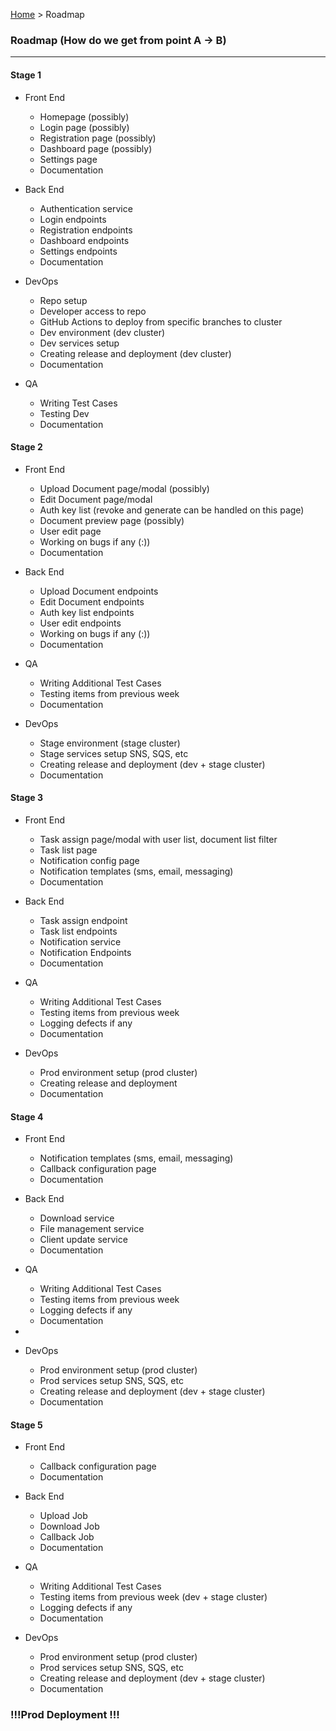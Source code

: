 [Home](readme.md) > Roadmap

### Roadmap (How do we get from point A -> B)

----

#### Stage 1
- Front End
  - Homepage (possibly)
  - Login page (possibly)
  - Registration page (possibly)
  - Dashboard page (possibly)
  - Settings page
  - Documentation


- Back End
  - Authentication service
  - Login endpoints
  - Registration endpoints
  - Dashboard endpoints
  - Settings endpoints
  - Documentation

- DevOps
  - Repo setup
  - Developer access to repo
  - GitHub Actions to deploy from specific branches to cluster 
  - Dev environment (dev cluster)
  - Dev services setup
  - Creating release and deployment (dev cluster)
  - Documentation

- QA
  - Writing Test Cases
  - Testing Dev
  - Documentation

#### Stage 2

- Front End
  - Upload Document page/modal (possibly)
  - Edit Document page/modal
  - Auth key list (revoke and generate can be handled on this page)
  - Document preview page (possibly)
  - User edit page
  - Working on bugs if any (:))
  - Documentation

- Back End
  - Upload Document endpoints
  - Edit Document endpoints
  - Auth key list endpoints
  - User edit endpoints
  - Working on bugs if any (:))
  - Documentation

- QA
  - Writing Additional Test Cases
  - Testing items from previous week
  - Documentation

- DevOps
  - Stage environment (stage cluster)
  - Stage services setup SNS, SQS, etc
  - Creating release and deployment (dev + stage cluster)
  - Documentation


#### Stage 3

- Front End
  - Task assign page/modal with user list, document list filter
  - Task list page
  - Notification config page
  - Notification templates (sms, email, messaging)
  - Documentation

- Back End
  - Task assign endpoint
  - Task list endpoints
  - Notification service
  - Notification Endpoints
  - Documentation

- QA
  - Writing Additional Test Cases
  - Testing items from previous week
  - Logging defects if any
  - Documentation

- DevOps
  - Prod environment setup (prod cluster)
  - Creating release and deployment
  - Documentation


#### Stage 4

- Front End
  - Notification templates (sms, email, messaging)
  - Callback configuration page
  - Documentation

- Back End
  - Download service
  - File management service
  - Client update service
  - Documentation

- QA
  - Writing Additional Test Cases
  - Testing items from previous week
  - Logging defects if any
  - Documentation
- 
- DevOps
  - Prod environment setup (prod cluster)
  - Prod services setup SNS, SQS, etc
  - Creating release and deployment (dev + stage cluster)
  - Documentation


#### Stage 5

- Front End
  - Callback configuration page
  - Documentation

- Back End
  - Upload Job
  - Download Job
  - Callback Job
  - Documentation

- QA
  - Writing Additional Test Cases
  - Testing items from previous week (dev + stage cluster)
  - Logging defects if any
  - Documentation

- DevOps
  - Prod environment setup (prod cluster)
  - Prod services setup SNS, SQS, etc
  - Creating release and deployment (dev + stage cluster)
  - Documentation


### !!!Prod Deployment !!!
